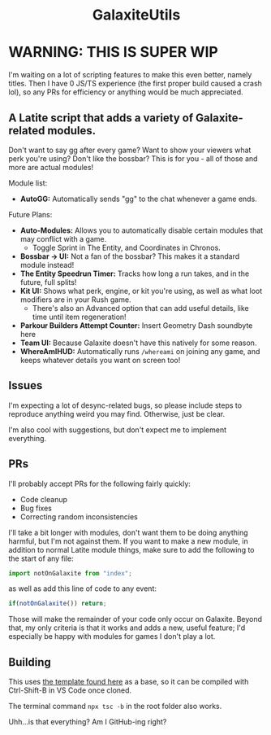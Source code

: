 <h1 align="center">GalaxiteUtils</h1>

# WARNING: THIS IS SUPER WIP
I'm waiting on a lot of scripting features to make this even better, namely titles. Then I have 0 JS/TS experience (the first proper build caused a crash lol), so any PRs for efficiency or anything would be much appreciated.

## A Latite script that adds a variety of Galaxite-related modules.
Don't want to say gg after every game? Want to show your viewers what perk you're using? Don't like the bossbar? This is for you - all of those and more are actual modules!

Module list:
- **AutoGG:** Automatically sends "gg" to the chat whenever a game ends.

Future Plans:
- **Auto-Modules:** Allows you to automatically disable certain modules that may conflict with a game.
  - Toggle Sprint in The Entity, and Coordinates in Chronos.
- **Bossbar -> UI:** Not a fan of the bossbar? This makes it a standard module instead!
- **The Entity Speedrun Timer:** Tracks how long a run takes, and in the future, full splits!
- **Kit UI:** Shows what perk, engine, or kit you're using, as well as what loot modifiers are in your Rush game.
  - There's also an Advanced option that can add useful details, like time until item regeneration!
- **Parkour Builders Attempt Counter:** Insert Geometry Dash soundbyte here
- **Team UI:** Because Galaxite doesn't have this natively for some reason.
- **WhereAmIHUD:** Automatically runs `/whereami` on joining any game, and keeps whatever details you want on screen too!

## Issues
I'm expecting a lot of desync-related bugs, so please include steps to reproduce anything weird you may find. Otherwise, just be clear.

I'm also cool with suggestions, but don't expect me to implement everything.

## PRs
I'll probably accept PRs for the following fairly quickly:
- Code cleanup
- Bug fixes
- Correcting random inconsistencies

I'll take a bit longer with modules, don't want them to be doing anything harmful, but I'm not against them. If you want to make a new module, in addition to normal Latite module things, make sure to add the following to the start of any file:
```ts
import notOnGalaxite from "index";
```
as well as add this line of code to any event:
```ts
if(notOnGalaxite()) return;
```
Those will make the remainder of your code only occur on Galaxite. Beyond that, my only criteria is that it works and adds a new, useful feature; I'd especially be happy with modules for games I don't play a lot.

## Building
This uses [the template found here](https://github.com/LatiteScripting/Template) as a base, so it can be compiled with Ctrl-Shift-B in VS Code once cloned.

The terminal command `npx tsc -b` in the root folder also works.

Uhh...is that everything? Am I GitHub-ing right?